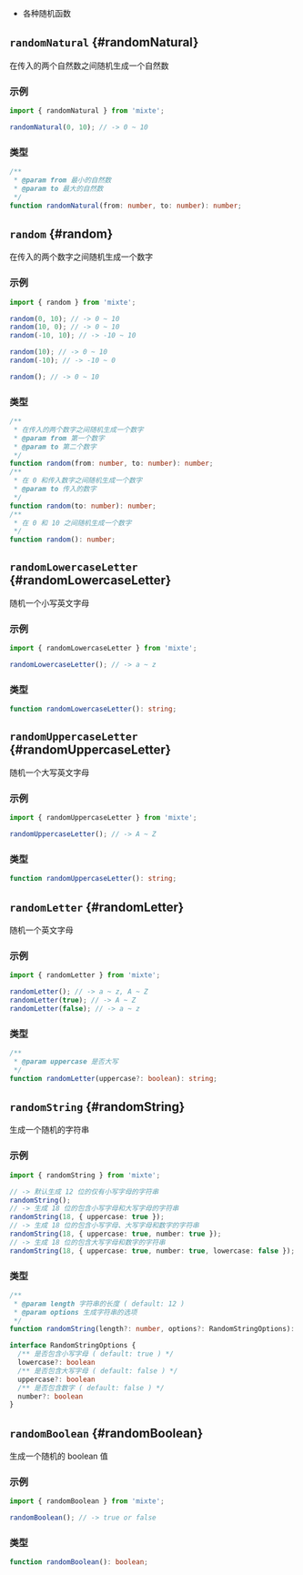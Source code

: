 - 各种随机函数


## `randomNatural` {#randomNatural}

在传入的两个自然数之间随机生成一个自然数

### 示例

```ts
import { randomNatural } from 'mixte';

randomNatural(0, 10); // -> 0 ~ 10
```

### 类型

```ts
/**
 * @param from 最小的自然数
 * @param to 最大的自然数
 */
function randomNatural(from: number, to: number): number;
```


## `random` {#random}

在传入的两个数字之间随机生成一个数字

### 示例

```ts
import { random } from 'mixte';

random(0, 10); // -> 0 ~ 10
random(10, 0); // -> 0 ~ 10
random(-10, 10); // -> -10 ~ 10

random(10); // -> 0 ~ 10
random(-10); // -> -10 ~ 0

random(); // -> 0 ~ 10
```

### 类型

```ts
/**
 * 在传入的两个数字之间随机生成一个数字
 * @param from 第一个数字
 * @param to 第二个数字
 */
function random(from: number, to: number): number;
/**
 * 在 0 和传入数字之间随机生成一个数字
 * @param to 传入的数字
 */
function random(to: number): number;
/**
 * 在 0 和 10 之间随机生成一个数字
 */
function random(): number;
```


## `randomLowercaseLetter` {#randomLowercaseLetter}

随机一个小写英文字母

### 示例

```ts
import { randomLowercaseLetter } from 'mixte';

randomLowercaseLetter(); // -> a ~ z
```

### 类型

```ts
function randomLowercaseLetter(): string;
```


## `randomUppercaseLetter` {#randomUppercaseLetter}

随机一个大写英文字母

### 示例

```ts
import { randomUppercaseLetter } from 'mixte';

randomUppercaseLetter(); // -> A ~ Z
```

### 类型

```ts
function randomUppercaseLetter(): string;
```


## `randomLetter` {#randomLetter}

随机一个英文字母

### 示例

```ts
import { randomLetter } from 'mixte';

randomLetter(); // -> a ~ z, A ~ Z
randomLetter(true); // -> A ~ Z
randomLetter(false); // -> a ~ z
```

### 类型

```ts
/**
 * @param uppercase 是否大写
 */
function randomLetter(uppercase?: boolean): string;
```


## `randomString` {#randomString}

生成一个随机的字符串

### 示例

```ts
import { randomString } from 'mixte';

// -> 默认生成 12 位的仅有小写字母的字符串
randomString();
// -> 生成 18 位的包含小写字母和大写字母的字符串
randomString(18, { uppercase: true });
// -> 生成 18 位的包含小写字母、大写字母和数字的字符串
randomString(18, { uppercase: true, number: true });
// -> 生成 18 位的包含大写字母和数字的字符串
randomString(18, { uppercase: true, number: true, lowercase: false });
```

### 类型

```ts
/**
 * @param length 字符串的长度 ( default: 12 )
 * @param options 生成字符串的选项
 */
function randomString(length?: number, options?: RandomStringOptions): string;

interface RandomStringOptions {
  /** 是否包含小写字母 ( default: true ) */
  lowercase?: boolean
  /** 是否包含大写字母 ( default: false ) */
  uppercase?: boolean
  /** 是否包含数字 ( default: false ) */
  number?: boolean
}
```


## `randomBoolean` {#randomBoolean}

生成一个随机的 boolean 值

### 示例

```ts
import { randomBoolean } from 'mixte';

randomBoolean(); // -> true or false
```

### 类型

```ts
function randomBoolean(): boolean;
```
